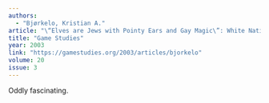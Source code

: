 ```yaml
---
authors:
  - "Bjørkelo, Kristian A."
article: "\“Elves are Jews with Pointy Ears and Gay Magic\”: White Nationalist Readings of The Elder Scrolls V: Skyrim"
title: "Game Studies"
year: 2003
link: "https://gamestudies.org/2003/articles/bjorkelo"
volume: 20
issue: 3
---
```


Oddly fascinating.
